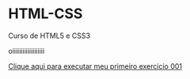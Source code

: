 # HTML-CSS
Curso de HTML5 e CSS3


oiiiiiiiiiiiiiiiiiii

<a href="https://leucianesantos.github.io/HTML-CSS/Exercicios/Ex001/index.html">Clique aqui para executar meu primeiro exercicio 001</a>
